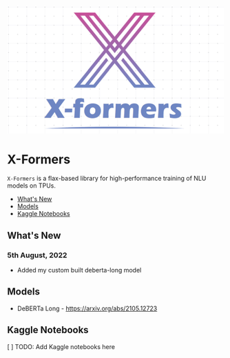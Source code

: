 <img src="./docs/assets/xformers_logo.png" width=600>

# X-Formers

`X-Formers` is a flax-based library for high-performance training of NLU models on TPUs. 

- [What's New](#whats-new)
- [Models](#models)
- [Kaggle Notebooks](#kaggle-notebooks)

## What's New

### 5th August, 2022
* Added my custom built deberta-long model

## Models 
* DeBERTa Long - https://arxiv.org/abs/2105.12723

## Kaggle Notebooks
[ ] TODO: Add Kaggle notebooks here